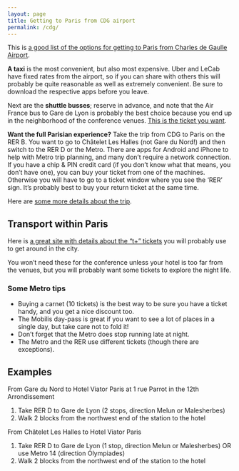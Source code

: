 ```yaml
---
layout: page
title: Getting to Paris from CDG airport
permalink: /cdg/
---
```


This is [a good list of the options for getting to Paris from Charles de Gaulle Airport](http://goparis.about.com/od/transportation/f/GroundTransport.htm).

**A taxi** is the most convenient, but also most expensive. Uber and LeCab have fixed rates from the airport, so if you can share with others this will probably be quite reasonable as well as extremely convenient. Be sure to download the respective apps before you leave.

Next are the **shuttle busses**; reserve in advance, and note that the Air France bus to Gare de Lyon is probably the best choice because you end up in the neighborhood of the conference venues. [This is the ticket you want](https://one.secutix.com/tnsa7/live/shop/cars/INTERNET/ts/event/seat_selection.php?CNSACTION=TS_SELECT_REPRESENTATION&resa_event_code=LIGNE4&resa_product_code=ARRPMS@300615-1200&resa_system=tnce7&organizer_code=AIR&ts_event_display_mode=LIST&lang=en).

**Want the full Parisian experience?** Take the trip from CDG to Paris on the RER B. You want to go to Châtelet Les Halles (not Gare du Nord!) and then switch to the RER D or the Metro. There are apps for Android and iPhone to help with Metro trip planning, and many don’t require a network connection. If you have a chip & PIN credit card (if you don’t know what that means, you don’t have one), you can buy your ticket from one of the machines. Otherwise you will have to go to a ticket window where you see the ‘RER’ sign. It’s probably best to buy your return ticket at the same time.

Here are [some more details about the trip](http://parisbytrain.com/charles-de-gaulle-airport-cdg-to-paris-by-train/).

## Transport within Paris

Here is [a great site with details about the “t+” tickets](http://parisbytrain.com/paris-metro-ticket-t-in-detail/) you will probably use to get around in the city.

You won’t need these for the conference unless your hotel is too far from the venues, but you will probably want some tickets to explore the night life.

### Some Metro tips

- Buying a carnet (10 tickets) is the best way to be sure you have a ticket handy, and you get a nice discount too.
- The Mobilis day-pass is great if you want to see a lot of places in a single day, but take care not to fold it!
- Don’t forget that the Metro does stop running late at night.
- The Metro and the RER use different tickets (though there are exceptions).

## Examples

From Gare du Nord to Hotel Viator Paris at 1 rue Parrot in the 12th Arrondissement

1. Take RER D to Gare de Lyon (2 stops, direction Melun or Malesherbes)
1. Walk 2 blocks from the northwest end of the station to the hotel

From Châtelet Les Halles to Hotel Viator Paris

1. Take RER D to Gare de Lyon (1 stop, direction Melun or Malesherbes) OR use Metro 14 (direction Olympiades)
1. Walk 2 blocks from the northwest end of the station to the hotel
